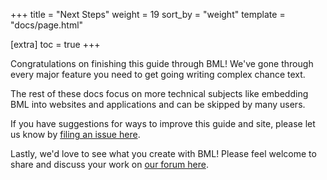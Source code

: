 +++
title = "Next Steps"
weight = 19
sort_by = "weight"
template = "docs/page.html"

[extra]
toc = true
+++

Congratulations on finishing this guide through BML! We've gone through every major feature you need to get going writing complex chance text.

The rest of these docs focus on more technical subjects like embedding BML into websites and applications and can be skipped by many users.

If you have suggestions for ways to improve this guide and site, please let us know by [filing an issue here](https://github.com/ajyoon/bml-lang.org).

Lastly, we'd love to see what you create with BML! Please feel welcome to share and discuss your work on [our forum here](https://github.com/ajyoon/bml/discussions).
